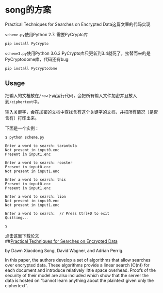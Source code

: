 # song的方案

Practical Techniques for Searches on Encrypted Data这篇文章的代码实现

`scheme.py`使用Python 2.7.
需要PyCrypto库
```
pip install PyCrypto
```

`scheme3.py`使用Python 3.6.3
PyCrypto库只更新到3.4就死了，接替而来的是PyCryptodome库，代码还有bug
```
pip install PyCryptodome
```

## Usage

把输入的文档放在`/raw`下再运行代码，会把所有输入文件加密并且放入到`/ciphertext`中。

输入关键字，会在加密的文档中查找含有这个关键字的文档，并把所有情况（是否含有）打印出来。

下面是一个实例：

```
$ python scheme.py 

Enter a word to search: tarantula
Not present in input0.enc
Present in input1.enc

Enter a word to search: rooster
Present in input0.enc
Not present in input1.enc

Enter a word to search: this
Present in input0.enc
Present in input1.enc

Enter a word to search: lion
Not present in input0.enc
Not present in input1.enc

Enter a word to search:  // Press Ctrl+D to exit
Quitting...

$ 
```

点击这里下载论文  
##[Practical Techniques for Searches on Encrypted Data](http://www.cs.berkeley.edu/~dawnsong/papers/se.pdf)

by Dawn Xiaodong Song, David Wagner, and Adrian Perrig.

In this paper, the authors develop a set of algorithms that allow searches 
over encrypted data. These algorithms provide a linear search (O(n)) for each
document and introduce relatively little space overhead. Proofs of the security
of their model are also included which show that the server the data is hosted
on “cannot learn anything about the plaintext given only the ciphertext”.
